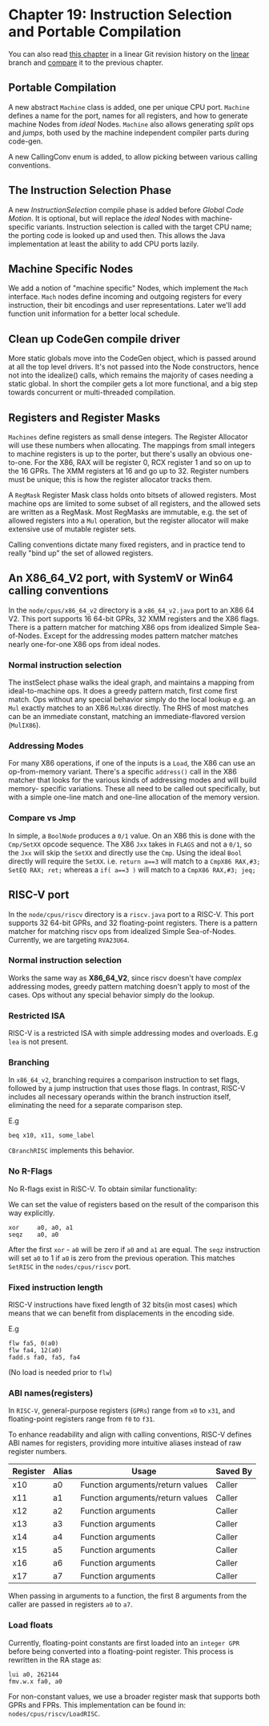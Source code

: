 # Chapter 19: Instruction Selection and Portable Compilation

You can also read [this chapter](https://github.com/SeaOfNodes/Simple/tree/linear-chapter19) in a linear Git revision history on the [linear](https://github.com/SeaOfNodes/Simple/tree/linear) branch and [compare](https://github.com/SeaOfNodes/Simple/compare/linear-chapter18...linear-chapter19) it to the previous chapter.


## Portable Compilation

A new abstract `Machine` class is added, one per unique CPU port.  `Machine`
defines a name for the port, names for all registers, and how to generate
machine Nodes from *ideal* Nodes.  `Machine` also allows generating *split* ops
and *jumps*, both used by the machine independent compiler parts during
code-gen.

A new CallingConv enum is added, to allow picking between various calling conventions.

## The Instruction Selection Phase

A new *InstructionSelection* compile phase is added before *Global Code
Motion*.  It is optional, but will replace the *ideal* Nodes with machine-
specific variants.  Instruction selection is called with the target CPU name;
the porting code is looked up and used then.  This allows the Java
implementation at least the ability to add CPU ports lazily.


## Machine Specific Nodes

We add a notion of "machine specific" Nodes, which implement the `Mach`
interface.  `Mach` nodes define incoming and outgoing registers for every
instruction, their bit encodings and user representations.  Later we'll add
function unit information for a better local schedule.


## Clean up CodeGen compile driver

More static globals move into the CodeGen object, which is passed around at all
the top level drivers.  It's not passed into the Node constructors, hence not
into the idealize() calls, which remains the majority of cases needing a static
global.  In short the compiler gets a lot more functional, and a big step
towards concurrent or multi-threaded compilation.



## Registers and Register Masks

`Machines` define registers as small dense integers.  The Register Allocator
will use these numbers when allocating.  The mappings from small integers to
machine registers is up to the porter, but there's usally an obvious
one-to-one.  For the X86, RAX will be register 0, RCX register 1 and so on up
to the 16 GPRs.  The XMM registers at 16 and go up to 32.  Register numbers
must be unique; this is how the register allocator tracks them.

A `RegMask` Register Mask class holds onto bitsets of allowed registers.  Most
machine ops are limited to some subset of all registers, and the allowed sets
are written as a RegMask.  Most RegMasks are immutable, e.g. the set of allowed
registers into a `Mul` operation, but the register allocator will make
extensive use of mutable register sets.

Calling conventions dictate many fixed registers, and in practice tend to
really "bind up" the set of allowed registers.


## An X86_64_V2 port, with SystemV or Win64 calling conventions

In the `node/cpus/x86_64_v2` directory is a `x86_64_v2.java` port to an X86 64
V2.  This port supports 16 64-bit GPRs, 32 XMM registers and the X86 flags.
There is a pattern matcher for matching X86 ops from idealized Simple
Sea-of-Nodes.  Except for the addressing modes pattern matcher matches nearly
one-for-one X86 ops from ideal nodes.

### Normal instruction selection

The instSelect phase walks the ideal graph, and maintains a mapping
from ideal-to-machine ops.  It does a greedy pattern match, first come first
match.  Ops without any special behavior simply do the local lookup e.g. an
`Mul` exactly matches to an X86 `MulX86` directly.  The RHS of most matches can
be an immediate constant, matching an immediate-flavored version (`MulIX86`).

### Addressing Modes

For many X86 operations, if one of the inputs is a `Load`, the X86 can use an
op-from-memory variant.  There's a specific `address()` call in the X86 matcher
that looks for the various kinds of addressing modes and will build memory-
specific variations.  These all need to be called out specifically, but with a
simple one-line match and one-line allocation of the memory version.

### Compare vs Jmp

In simple, a `BoolNode` produces a `0/1` value.  On an X86 this is done with
the `Cmp/SetXX` opcode sequence.  The X86 `Jxx` takes in `FLAGS` and not a
`0/1`, so the `Jxx` will skip the `SetXX` and directly use the `Cmp`.  Using
the ideal `Bool` directly will require the `SetXX`.  i.e. `return a==3` will
match to a `CmpX86 RAX,#3; SetEQ RAX; ret;` whereas a `if( a==3 )` will match
to a `CmpX86 RAX,#3; jeq;`

##  RISC-V port

In the `node/cpus/riscv` directory is a `riscv.java` port to a RISC-V.
This port supports 32 64-bit GPRs, and 32 floating-point registers.
There is a pattern matcher for matching riscv ops from idealized Simple
Sea-of-Nodes. Currently, we are targeting `RVA23U64`.

### Normal instruction selection

Works the same way as **X86_64_V2**, since riscv doesn't have *complex* addressing modes, greedy 
pattern matching doesn't apply to most of the cases. Ops without any special behavior simply do the lookup.

### Restricted ISA
RISC-V is a restricted ISA with simple addressing modes and overloads.
E.g `lea` is not present.


### Branching
In `x86_64_v2`, branching requires a comparison instruction to set flags, 
followed by a jump instruction that uses those flags. 
In contrast, RISC-V includes all necessary operands within the 
branch instruction itself, eliminating the need for a separate 
comparison step.

E.g
```
beq x10, x11, some_label 
```

`CBranchRISC` implements this behavior.
### No R-Flags
No R-flags exist in RiSC-V. To obtain similar functionality:

We can set the value of registers based on the result of the comparison this way explicitly.
```
xor     a0, a0, a1
seqz    a0, a0
```
After the first `xor` - `a0` will be zero if `a0` and `a1` are equal.
The `seqz` instruction will set `a0` to 1 if `a0` is zero from the previous operation.
This matches `SetRISC` in the `nodes/cpus/riscv` port.

### Fixed instruction length
RISC-V instructions have fixed length of 32 bits(in most cases) which means that we can benefit
from displacements in the encoding side.

E.g
```
flw fa5, 0(a0)
flw fa4, 12(a0)
fadd.s fa0, fa5, fa4
```
(No load is needed prior to `flw`)

### ABI names(registers)
In `RISC-V`, general-purpose registers (`GPRs`) range from `x0` to `x31`, and floating-point registers range 
from `f0` to `f31`.

To enhance readability and align with calling conventions, RISC-V defines ABI names for registers, providing more intuitive aliases 
instead of raw register numbers.



| Register | Alias | Usage                         | Saved By |
|----------|-------|------------------------------|----------|
| x10      | a0    | Function arguments/return values | Caller   |
| x11      | a1    | Function arguments/return values | Caller   |
| x12      | a2    | Function arguments           | Caller   |
| x13      | a3    | Function arguments           | Caller   |
| x14      | a4    | Function arguments           | Caller   |
| x15      | a5    | Function arguments           | Caller   |
| x16      | a6    | Function arguments           | Caller   |
| x17      | a7    | Function arguments           | Caller   |

When passing in arguments to a function, the first 8 arguments from the caller are passed in registers `a0` to `a7`.

### Load floats
Currently, floating-point constants are first loaded into an `integer GPR` before being converted into a floating-point register. 
This process is rewritten in the RA stage as:


````
lui a0, 262144
fmv.w.x fa0, a0
````
For non-constant values, we use a broader register mask that 
supports both GPRs and FPRs. This implementation can be found in:
`nodes/cpus/riscv/LoadRISC`.






